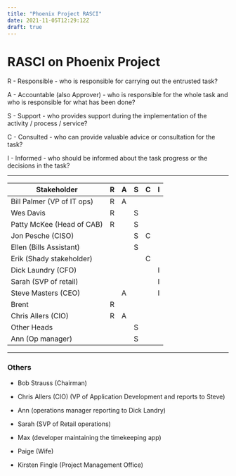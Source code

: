```yaml
---
title: "Phoenix Project RASCI"
date: 2021-11-05T12:29:12Z
draft: true
---
```


# RASCI on Phoenix Project

R - Responsible - who is responsible for carrying out the entrusted task?

A - Accountable (also Approver) - who is responsible for the whole task and who is responsible for what has been done?

S - Support - who provides support during the implementation of the activity / process / service?

C - Consulted - who can provide valuable advice or consultation for the task?

I - Informed - who should be informed about the task progress or the decisions in the task?

---

| Stakeholder                | R | A | S | C | I |
|----------------------------|---|---|---|---|---|
| Bill Palmer (VP of IT ops) | R | A |   |   |   |
| Wes Davis                  | R |   | S |   |   |
| Patty McKee (Head of CAB)  | R |   | S |   |   |
| Jon Pesche (CISO)          |   |   | S | C |   |
| Ellen (Bills Assistant)    |   |   | S |   |   |
| Erik (Shady stakeholder)   |   |   |   | C |   |
| Dick Laundry (CFO)         |   |   |   |   | I |
| Sarah (SVP of retail)      |   |   |   |   | I |
| Steve Masters (CEO)        |   | A |   |   | I |
| Brent                      | R |   |   |   |   |
| Chris Allers (CIO)         | R | A |   |   |   |
| Other Heads                |   |   | S |   |   |
| Ann (Op manager)           |   |   | S |   |   |

---
### Others

- Bob Strauss (Chairman) 

- Chris Allers (CIO) (VP of Application Development and reports to Steve) 

- Ann (operations manager reporting to Dick Landry) 

- Sarah (SVP of Retail operations) 

- Max (developer maintaining the timekeeping app) 

- Paige (Wife) 

- Kirsten Fingle (Project Management Office) 